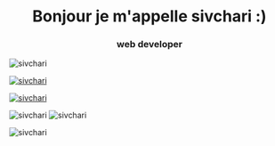 <h1 align="center">Bonjour je m'appelle sivchari :)</h1>
<h3 align="center">web developer</h3>

<p align="left"> <img src="https://komarev.com/ghpvc/?username=sivchari&label=Profile%20views&color=0e75b6&style=flat" alt="sivchari" /> </p>

<p align="left"> <a href="https://github.com/ryo-ma/github-profile-trophy"><img src="https://github-profile-trophy.vercel.app/?username=sivchari" alt="sivchari" /></a> </p>

<p align="left"> <a href="https://twitter.com/sivchari" target="blank"><img src="https://img.shields.io/twitter/follow/sivchari?logo=twitter&style=for-the-badge" alt="sivchari" /></a> </p>

<p>
  <img src="https://github-readme-stats.vercel.app/api/top-langs?username=sivchari&show_icons=true&locale=en&layout=compact" alt="sivchari" />
  <img src="https://github-readme-stats.vercel.app/api?username=sivchari&show_icons=true&locale=en" alt="sivchari" />
</p>

<p><img src="https://github-readme-streak-stats.herokuapp.com/?user=sivchari&" alt="sivchari" /></p>
